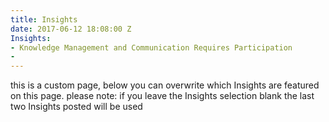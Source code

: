 ```yaml
---
title: Insights
date: 2017-06-12 18:08:00 Z
Insights:
- Knowledge Management and Communication Requires Participation
- 
---
```


this is a custom page, below you can overwrite which Insights are featured on this page.  please note: if you leave the Insights selection blank the last two Insights posted will be used
